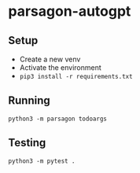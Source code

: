 # parsagon-autogpt

## Setup
- Create a new venv
- Activate the environment
- `pip3 install -r requirements.txt`

## Running
`python3 -m parsagon todoargs`

## Testing
`python3 -m pytest .`